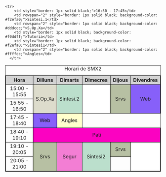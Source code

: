 <!DOCTYPE html>
<html lang="es">
<head>
<meta charset="UTF-8">
<meta name="viewport" content="width=device-width, initial-scale=1.0">
<title>Horari de Classe</title>
</head>
<body>


<table style="width: 100%; text-align: center; border: 1px solid black; border-collapse: collapse;">


  <caption>Horari de SMX2</caption>


  <tr>
    <th style="border: 1px solid black; background-color: lightgrey;">Hora</th>
    <th style="border: 1px solid black; background-color: lightgrey;">Dilluns</th>
    <th style="border: 1px solid black; background-color: lightgrey;">Dimarts</th>
    <th style="border: 1px solid black; background-color: lightgrey;">Dimecres</th>
    <th style="border: 1px solid black; background-color: lightgrey;">Dijous</th>
    <th style="border: 1px solid black; background-color: lightgrey;">Divendres</th>
  </tr>


  <tr>
    <td style="border: 1px solid black;">15:00 - 15:55</td>
    <td rowspan="2" style="border: 1px solid black; background-color: #dddccc;">S.Op.Xa</td>
    <td rowspan="2" style="border: 1px solid black; background-color: #bbdfcc;">Sintesi.2</td>
    <td rowspan="2" style="border: 1px solid black; background-color: #ffffff;"></td>
    <td rowspan="2" style="border: 1px solid black; background-color: #b7c0a3;">Srvs</td>
    <td rowspan="2" style="border: 1px solid black; background-color: #8760f9;">Web</td>
  </tr>


  <tr>
    <td style="border: 1px solid black;">15:55 - 16:50</td>
    
  </tr>


    <tr>
        <td style="border: 1px solid black;">16:50 - 17:45</td>
        <td rowspan="2" style="border: 1px solid black; background-color: #f2efa0;">Sintesi.1</td>
        <td rowspan="2" style="border: 1px solid black; background-color: #dddccc;">S.Op.Xa</td>
        <td style="border: 1px solid black; background-color: #f0ddff;">Tutoria</td>
        <td style="border: 1px solid black; background-color: #f2efa0;">Sintesi1</td>
        <td rowspan="2" style="border: 1px solid black; background-color: #ffffcc;">Angles</td>
      </tr>


  <tr>
    <td style="border: 1px solid black;">17:45 - 18:40</td>
    <td style="border: 1px solid black; background-color: #8760f9;">Web</td>
    <td style="border: 1px solid black; background-color: #ffffcc;">Angles</td>
  </tr>


  <tr>
    <td style="border: 1px solid black;">18:40 - 19:10</td>
    <td colspan="5" style="border: 1px solid black; background-color: #fb02c1;">Pati</td>
  </tr>


  <tr>
    <td style="border: 1px solid black;">19:10 - 20:05</td>
    <td rowspan="2" style="border: 1px solid black; background-color: #b7c0a3;">Srvs</td>
    <td rowspan="2" style="border: 1px solid black; background-color: #f37ed4;">Segur</td>
    <td rowspan="2" style="border: 1px solid black; background-color: #bbdfcc;">Sintesi2</td>
    <td style="border: 1px solid black; background-color: #b7c0a3;">Srvs</td>
    <td rowspan="2" style="border: 1px solid black; background-color: #ffffff;"></td>
  </tr>


  <tr>
    <td style="border: 1px solid black;">20:05 - 21:00</td>


  </tr>


</table>


</body>
</html>